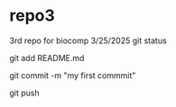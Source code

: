 # repo3
3rd repo for biocomp 3/25/2025
git status 

git add README.md

git commit -m "my first commmit"

git push 

